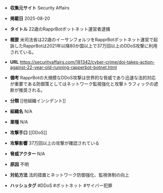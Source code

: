 - **収集元サイト**
Security Affairs

- **掲載日**
2025-08-20

- **タイトル**
22歳のRapprBotボットネット運営者逮捕

- **概要**
米司法省は22歳のイーサンフォルツをRapprBotボットネット運営で起訴したRapprBotは2021年以降80か国以上で37万回以上のDDoS攻撃に利用されている。

- **URL**
https://securityaffairs.com/181342/cyber-crime/doj-takes-action-against-22-year-old-running-rapperbot-botnet.html

- **備考**
RapprBotの大規模なDDoS攻撃は世界的な脅威であり迅速な法的対応が重要である防御策としてはネットワーク監視強化と攻撃トラフィックの遮断が推奨される。

- **分類**
[[他組織インシデント]]

- **組織名**
N/A

- **業種**
N/A

- **攻撃手口**
[[DDoS]]

- **攻撃影響**
37万回以上の攻撃が確認されている

- **脅威アクター**
N/A

- **原因**
不明

- **対処方法**
法的措置とネットワーク防御強化、監視体制の向上

- **ハッシュタグ**
#DDoS #ボットネット #サイバー犯罪
